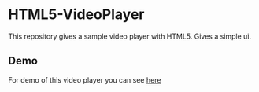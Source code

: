 # HTML5-VideoPlayer
This repository gives a sample video player with HTML5.
Gives a simple ui.

## Demo 
For demo of this video player you can see [here](https://sharan-aithal.github.io/HTML5-VideoPlayer/index.html)

